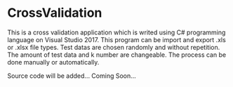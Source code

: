 # CrossValidation
This is a cross validation application which is writed using C# programming language on Visual Studio 2017. 
This program can be import and export .xls or .xlsx file types. 
Test datas are chosen randomly and without repetition. 
The amount of test data and k number are changeable. 
The process can be done manually or automatically.

Source code will be added...
Coming Soon...
